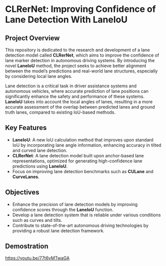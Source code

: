 # CLRerNet: Improving Confidence of Lane Detection With LaneIoU

## Project Overview

This repository is dedicated to the research and development of a lane detection model called **CLRerNet**, which aims to improve the confidence of lane marker detection in autonomous driving systems. By introducing the novel **LaneIoU** method, the project seeks to achieve better alignment between the model’s predictions and real-world lane structures, especially by considering local lane angles.

Lane detection is a critical task in driver assistance systems and autonomous vehicles, where accurate prediction of lane positions can significantly enhance the safety and performance of these systems. **LaneIoU** takes into account the local angles of lanes, resulting in a more accurate assessment of the overlap between predicted lanes and ground truth lanes, compared to existing IoU-based methods.

## Key Features

- **LaneIoU**: A new IoU calculation method that improves upon standard IoU by incorporating lane angle information, enhancing accuracy in tilted and curved lane detection.
- **CLRerNet**: A lane detection model built upon anchor-based lane representations, optimized for generating high-confidence lane predictions using **LaneIoU**.
- Focus on improving lane detection benchmarks such as **CULane** and **CurveLanes**.

## Objectives

- Enhance the precision of lane detection models by improving confidence scores through the **LaneIoU** function.
- Develop a lane detection system that is reliable under various conditions such as curves and tilts.
- Contribute to state-of-the-art autonomous driving technologies by providing a robust lane detection framework.

## Demostration
https://youtu.be/77t6vMTwaGA
